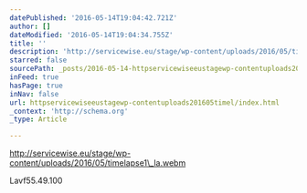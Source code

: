 ```yaml
---
datePublished: '2016-05-14T19:04:42.721Z'
author: []
dateModified: '2016-05-14T19:04:34.755Z'
title: ''
description: 'http://servicewise.eu/stage/wp-content/uploads/2016/05/timelapse1_la.webm'
starred: false
sourcePath: _posts/2016-05-14-httpservicewiseeustagewp-contentuploads201605timel.md
inFeed: true
hasPage: true
inNav: false
url: httpservicewiseeustagewp-contentuploads201605timel/index.html
_context: 'http://schema.org'
_type: Article

---
```

http://servicewise.eu/stage/wp-content/uploads/2016/05/timelapse1\_la.webm

Lavf55.49.100